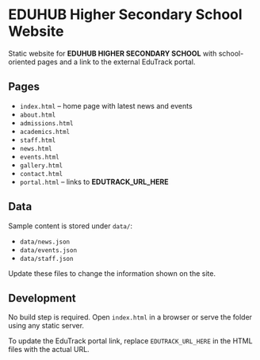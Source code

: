 # EDUHUB Higher Secondary School Website

Static website for **EDUHUB HIGHER SECONDARY SCHOOL** with school-oriented pages and a link to the external EduTrack portal.

## Pages

- `index.html` – home page with latest news and events
- `about.html`
- `admissions.html`
- `academics.html`
- `staff.html`
- `news.html`
- `events.html`
- `gallery.html`
- `contact.html`
- `portal.html` – links to **EDUTRACK_URL_HERE**

## Data

Sample content is stored under `data/`:

- `data/news.json`
- `data/events.json`
- `data/staff.json`

Update these files to change the information shown on the site.

## Development

No build step is required. Open `index.html` in a browser or serve the folder using any static server.

To update the EduTrack portal link, replace `EDUTRACK_URL_HERE` in the HTML files with the actual URL.

